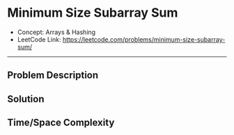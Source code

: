 # Minimum Size Subarray Sum

- Concept: Arrays & Hashing
- LeetCode Link: https://leetcode.com/problems/minimum-size-subarray-sum/

---

## Problem Description

## Solution

## Time/Space Complexity

